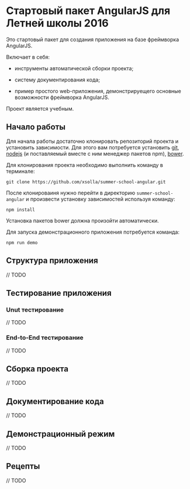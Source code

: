 # Стартовый пакет AngularJS для Летней школы 2016

Это стартовый пакет для создания приложения на базе фреймворка AngularJS.

Включает в себя:

- инструменты автоматической сборки проекта;

- систему документирования кода;

- пример простого web-приложения, демонстрируещего основные возможности фреймворка AngularJS.

Проект является учебным.

## Начало работы

Для начала работы достаточно клонировать репозиторий проекта и установить зависимости. Для этого вам потребуется установить [git](http://git-scm.com/), 
[nodejs](http://nodejs.org/) (и поставляемый вместе с ним менеджер пакетов npm), [bower](https://bower.io/).

Для клонирования проекта необходимо выполнить команду в терминале:

```
git clone https://github.com/xsolla/summer-school-angular.git
```

После клонироваиня нужно перейти в директорию `summer-school-angular` и произвести установку зависимостей используя команду:

```
npm install
```

Установка пакетов bower должна произойти автоматически.

Для запуска демонстрационного приложения потребуется команда:

```
npm run demo
```

## Структура приложения

// TODO

## Тестирование приложения

### Unut тестирование

// TODO

### End-to-End тестирование

// TODO

## Сборка проекта 

// TODO

## Документирование кода

// TODO

## Демонстрационный режим

// TODO

## Рецепты

// TODO